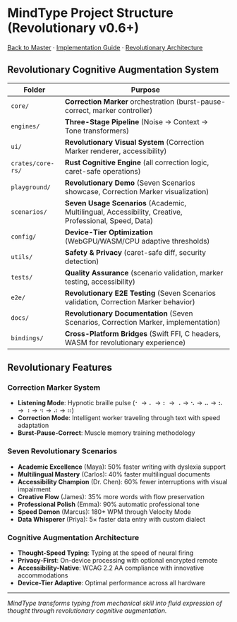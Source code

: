 # MindType Project Structure (Revolutionary v0.6+)

[Back to Master](./00-index/00-README.md) · [Implementation Guide](./02-implementation/02-Implementation.md) · [Revolutionary Architecture](./04-architecture/README.md)

## Revolutionary Cognitive Augmentation System

| Folder               | Purpose                                               |
| -------------------- | ----------------------------------------------------- |
| `core/`              | **Correction Marker** orchestration (burst-pause-correct, marker controller) |
| `engines/`           | **Three-Stage Pipeline** (Noise → Context → Tone transformers) |
| `ui/`                | **Revolutionary Visual System** (Correction Marker renderer, accessibility) |
| `crates/core-rs/`    | **Rust Cognitive Engine** (all correction logic, caret-safe operations) |
| `playground/`        | **Revolutionary Demo** (Seven Scenarios showcase, Correction Marker visualization) |
| `scenarios/`         | **Seven Usage Scenarios** (Academic, Multilingual, Accessibility, Creative, Professional, Speed, Data) |
| `config/`            | **Device-Tier Optimization** (WebGPU/WASM/CPU adaptive thresholds) |
| `utils/`             | **Safety & Privacy** (caret-safe diff, security detection) |
| `tests/`             | **Quality Assurance** (scenario validation, marker testing, accessibility) |
| `e2e/`               | **Revolutionary E2E Testing** (Seven Scenarios validation, Correction Marker behavior) |
| `docs/`              | **Revolutionary Documentation** (Seven Scenarios, Correction Marker, implementation) |
| `bindings/`          | **Cross-Platform Bridges** (Swift FFI, C headers, WASM for revolutionary experience) |

## Revolutionary Features

### **Correction Marker System**
- **Listening Mode**: Hypnotic braille pulse (⠂ → ⠄ → ⠆ → ⠠ → ⠢ → ⠤ → ⠦ → ⠰ → ⠲ → ⠴ → ⠶)
- **Correction Mode**: Intelligent worker traveling through text with speed adaptation
- **Burst-Pause-Correct**: Muscle memory training methodology

### **Seven Revolutionary Scenarios**
- **Academic Excellence** (Maya): 50% faster writing with dyslexia support
- **Multilingual Mastery** (Carlos): 40% faster multilingual documents
- **Accessibility Champion** (Dr. Chen): 60% fewer interruptions with visual impairment
- **Creative Flow** (James): 35% more words with flow preservation
- **Professional Polish** (Emma): 90% automatic professional tone
- **Speed Demon** (Marcus): 180+ WPM through Velocity Mode
- **Data Whisperer** (Priya): 5× faster data entry with custom dialect

### **Cognitive Augmentation Architecture**
- **Thought-Speed Typing**: Typing at the speed of neural firing
- **Privacy-First**: On-device processing with optional encrypted remote
- **Accessibility-Native**: WCAG 2.2 AA compliance with innovative accommodations
- **Device-Tier Adaptive**: Optimal performance across all hardware

---

*MindType transforms typing from mechanical skill into fluid expression of thought through revolutionary cognitive augmentation.*

<!-- DOC META: VERSION=1.0 | UPDATED=2025-09-17T20:46:38Z -->
